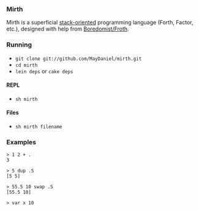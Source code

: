 ### Mirth

Mirth is a superficial
[stack-oriented](http://en.wikipedia.org/wiki/Stack-oriented_programming_language)
programming language (Forth, Factor, etc.), designed with help from [Boredomist/Froth](https://github.com/boredomist/froth).

### Running

* `git clone git://github.com/MayDaniel/mirth.git`
* `cd mirth`
* `lein deps` or `cake deps`

#### REPL

* `sh mirth`

#### Files

* `sh mirth filename`

### Examples

    > 1 2 + .
    3

    > 5 dup .S
    [5 5]

    > 55.5 10 swap .S
    [55.5 10]

    > var x 10
